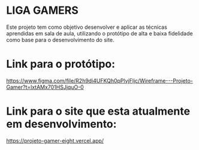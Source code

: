 # LIGA GAMERS

Este projeto tem como objetivo desenvolver e aplicar as técnicas aprendidas em sala de aula, utilizando o protótipo de alta e baixa fidelidade como base para o desenvolvimento do site.

# Link para o protótipo:
https://www.figma.com/file/R2h9di4UFKQh0pPlvjFljc/Wireframe---Projeto-Gamer?t=lxtAMx701HSJjquO-0

# Link para o site que esta atualmente em desenvolvimento: 
https://projeto-gamer-eight.vercel.app/
